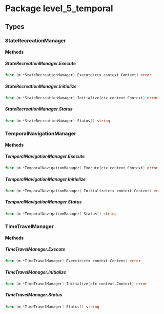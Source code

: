 # Package level_5_temporal

## Types

### StateRecreationManager

#### Methods

##### StateRecreationManager.Execute

```go
func (m *StateRecreationManager) Execute(ctx context.Context) error
```

##### StateRecreationManager.Initialize

```go
func (m *StateRecreationManager) Initialize(ctx context.Context) error
```

##### StateRecreationManager.Status

```go
func (m *StateRecreationManager) Status() string
```

### TemporalNavigationManager

#### Methods

##### TemporalNavigationManager.Execute

```go
func (m *TemporalNavigationManager) Execute(ctx context.Context) error
```

##### TemporalNavigationManager.Initialize

```go
func (m *TemporalNavigationManager) Initialize(ctx context.Context) error
```

##### TemporalNavigationManager.Status

```go
func (m *TemporalNavigationManager) Status() string
```

### TimeTravelManager

#### Methods

##### TimeTravelManager.Execute

```go
func (m *TimeTravelManager) Execute(ctx context.Context) error
```

##### TimeTravelManager.Initialize

```go
func (m *TimeTravelManager) Initialize(ctx context.Context) error
```

##### TimeTravelManager.Status

```go
func (m *TimeTravelManager) Status() string
```

